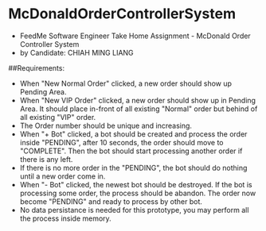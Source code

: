 # McDonaldOrderControllerSystem
- FeedMe Software Engineer Take Home Assignment -  McDonald Order Controller System
- by Candidate: CHIAH MING LIANG

##Requirements:
  - When "New Normal Order" clicked, a new order should show up Pending Area.
  - When "New VIP Order" clicked, a new order should show up in Pending Area. It should place in-front of all existing "Normal" order but behind of all existing "VIP" order.
  - The Order number should be unique and increasing.
  - When "+ Bot" clicked, a bot should be created and process the order inside "PENDING", after 10 seconds, the order should move to "COMPLETE". Then the bot should start processing   another order if there is any left.
  - If there is no more order in the "PENDING", the bot should do nothing until a new order come in.
  - When "- Bot" clicked, the newest bot should be destroyed. If the bot is processing some order, the process should be abandon. The order now become "PENDING" and ready to process   by other bot.
  - No data persistance is needed for this prototype, you may perform all the process inside memory.
